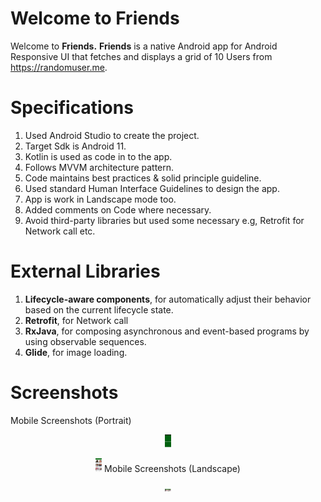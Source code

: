 # Welcome to Friends
Welcome to **Friends.**
**Friends** is a native Android app for Android Responsive UI 
that fetches and displays a grid of 10 Users from https://randomuser.me.

# Specifications
1. Used Android Studio to create the project.
2. Target Sdk is Android 11.
3. Kotlin is used as code in to the app.
4. Follows MVVM architecture pattern.
5. Code maintains best practices & solid principle guideline.
6. Used standard Human Interface Guidelines to design the app.
7. App is work in Landscape mode too.
8. Added comments on Code where necessary.
9. Avoid third-party libraries but used some necessary e.g, Retrofit for Network call etc.

# External Libraries
1. **Lifecycle-aware components**, for automatically adjust their behavior based on the current
   lifecycle state.
2. **Retrofit**, for Network call
3. **RxJava**, for composing asynchronous and event-based programs by using observable sequences.
4. **Glide**, for image loading.

# Screenshots
Mobile Screenshots (Portrait)
<p align="center">
<img src="github_assets/1_splash_screen.jpg" alt="Drawing" style="width: 10px;"/>
<p align="center">
<img src="github_assets/2_friends_list_portrait.jpg" alt="Drawing" style="width: 10px;"/>
Mobile Screenshots (Landscape)
<p align="center">
<img src="github_assets/3_friends_list_landscape.jpg" alt="Drawing" style="width: 10px;"/>

[comment]: <> (<img src="github_assets/1_splash_screen.jpg"  height="500" />)

[comment]: <> (<img src="github_assets/2_friends_list_portrait.jpg"  height="500" />)

[comment]: <> (<img src="github_assets/3_friends_list_landscape.jpg"  width="500" />)